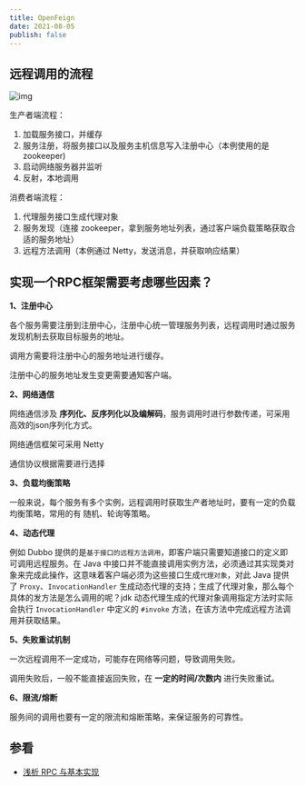```yaml
---
title: OpenFeign
date: 2021-08-05
publish: false
---
```


## 远程调用的流程

![img](https://typecho-1300745270.cos.ap-shanghai.myqcloud.com/typora/202201151957953.png)

生产者端流程：

1. 加载服务接口，并缓存
2. 服务注册，将服务接口以及服务主机信息写入注册中心（本例使用的是 zookeeper)
3. 启动网络服务器并监听
4. 反射，本地调用

消费者端流程：

1. 代理服务接口生成代理对象
2. 服务发现（连接 zookeeper，拿到服务地址列表，通过客户端负载策略获取合适的服务地址）
3. 远程方法调用（本例通过 Netty，发送消息，并获取响应结果）

## 实现一个RPC框架需要考虑哪些因素？

**1、注册中心**

各个服务需要注册到注册中心，注册中心统一管理服务列表，远程调用时通过服务发现机制去获取目标服务的地址。

调用方需要将注册中心的服务地址进行缓存。

注册中心的服务地址发生变更需要通知客户端。

**2、网络通信**

网络通信涉及 **序列化、反序列化以及编解码**，服务调用时进行参数传递，可采用高效的json序列化方式。

网络通信框架可采用 Netty

通信协议根据需要进行选择

**3、负载均衡策略**

一般来说，每个服务有多个实例，远程调用时获取生产者地址时，要有一定的负载均衡策略，常用的有 随机、轮询等策略。

**4、动态代理**

例如 Dubbo 提供的是`基于接口的远程方法调用`，即客户端只需要知道接口的定义即可调用远程服务。在 Java 中接口并不能直接调用实例方法，必须通过其实现类对象来完成此操作，这意味着客户端必须为这些接口生成`代理对象`，对此 Java 提供了 `Proxy`、`InvocationHandler` 生成动态代理的支持；生成了代理对象，那么每个具体的发方法是怎么调用的呢？jdk 动态代理生成的代理对象调用指定方法时实际会执行 `InvocationHandler` 中定义的 `#invoke` 方法，在该方法中完成远程方法调用并获取结果。

**5、失败重试机制**

一次远程调用不一定成功，可能存在网络等问题，导致调用失败。

调用失败后，一般不能直接返回失败，在 **一定的时间/次数内** 进行失败重试。

**6、限流/熔断**

服务间的调用也要有一定的限流和熔断策略，来保证服务的可靠性。



## 参看

- [浅析 RPC 与基本实现](https://xiaomi-info.github.io/2020/03/02/rpc-achieve/)